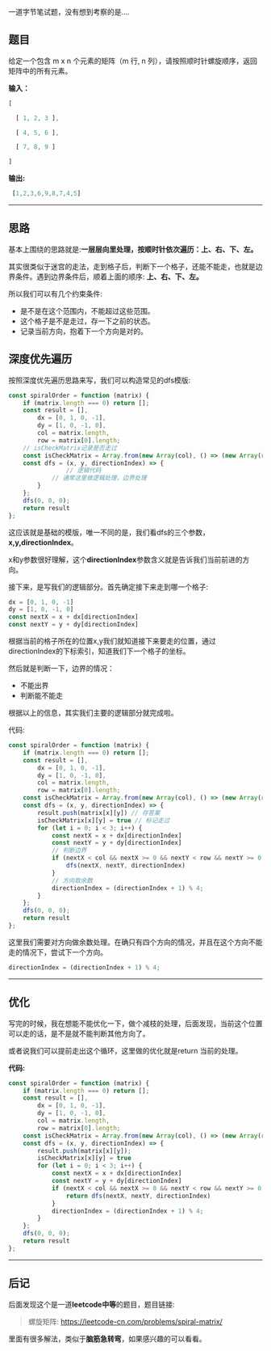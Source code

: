 

一道字节笔试题，没有想到考察的是....



## **题目**

给定一个包含 m x n 个元素的矩阵（m 行, n 列），请按照顺时针螺旋顺序，返回矩阵中的所有元素。

**输入：**

```js
[

  [ 1, 2, 3 ],

  [ 4, 5, 6 ],

  [ 7, 8, 9 ]

]
```

**输出:**

```js
 [1,2,3,6,9,8,7,4,5]
```



-----



## 思路

基本上围绕的思路就是:**一层层向里处理，按顺时针依次遍历：上、右、下、左。**

其实很类似于迷宫的走法，走到格子后，判断下一个格子，还能不能走，也就是边界条件。遇到边界条件后，顺着上面的顺序: **上、右、下、左。**

所以我们可以有几个约束条件:

- 是不是在这个范围内，不能超过这些范围。
- 这个格子是不是走过，存一下之前的状态。
- 记录当前方向，抱着下一个方向是对的。







## 深度优先遍历

按照深度优先遍历思路来写，我们可以构造常见的dfs模版:



```js
const spiralOrder = function (matrix) {
    if (matrix.length === 0) return [];
    const result = [],
        dx = [0, 1, 0, -1],
        dy = [1, 0, -1, 0],
        col = matrix.length,
        row = matrix[0].length;
    // isCheckMatrix记录是否走过
    const isCheckMatrix = Array.from(new Array(col), () => (new Array(row).fill(false))) 
    const dfs = (x, y, directionIndex) => {
        		// 逻辑代码
            // 通常这里做逻辑处理，边界处理
        }
    };
    dfs(0, 0, 0);
    return result
};
```

这应该就是基础的模版，唯一不同的是，我们看dfs的三个参数，**x,y,directionIndex**。

x和y参数很好理解，这个**directionIndex**参数含义就是告诉我们当前前进的方向。



接下来，是写我们的逻辑部分。首先确定接下来走到哪一个格子:



```js
dx = [0, 1, 0, -1]
dy = [1, 0, -1, 0]
const nextX = x + dx[directionIndex]
const nextY = y + dy[directionIndex]
```



根据当前的格子所在的位置x,y我们就知道接下来要走的位置，通过directionIndex的下标索引，知道我们下一个格子的坐标。

然后就是判断一下，边界的情况：

- 不能出界
- 判断能不能走

根据以上的信息，其实我们主要的逻辑部分就完成啦。

代码:

```js
const spiralOrder = function (matrix) {
    if (matrix.length === 0) return [];
    const result = [],
        dx = [0, 1, 0, -1],
        dy = [1, 0, -1, 0],
        col = matrix.length,
        row = matrix[0].length;
    const isCheckMatrix = Array.from(new Array(col), () => (new Array(row).fill(false)))
    const dfs = (x, y, directionIndex) => {
        result.push(matrix[x][y]) // 存答案
        isCheckMatrix[x][y] = true // 标记走过
        for (let i = 0; i < 3; i++) {
            const nextX = x + dx[directionIndex]
            const nextY = y + dy[directionIndex]
            // 判断边界
            if (nextX < col && nextX >= 0 && nextY < row && nextY >= 0 && !isCheckMatrix[nextX][nextY]) {
                dfs(nextX, nextY, directionIndex)
            }
            // 方向取余数
            directionIndex = (directionIndex + 1) % 4;
        }
    };
    dfs(0, 0, 0);
    return result
};
```



这里我们需要对方向做余数处理。在确只有四个方向的情况，并且在这个方向不能走的情况下，尝试下一个方向。

```js
directionIndex = (directionIndex + 1) % 4;
```

----



## 优化

写完的时候，我在想能不能优化一下，做个减枝的处理，后面发现，当前这个位置可以走的话，是不是就不能判断其他方向了。

或者说我们可以提前走出这个循环，这里做的优化就是return 当前的处理。

**代码:**

```js
const spiralOrder = function (matrix) {
    if (matrix.length === 0) return [];
    const result = [],
        dx = [0, 1, 0, -1],
        dy = [1, 0, -1, 0],
        col = matrix.length,
        row = matrix[0].length;
    const isCheckMatrix = Array.from(new Array(col), () => (new Array(row).fill(false)))
    const dfs = (x, y, directionIndex) => {
        result.push(matrix[x][y]);
        isCheckMatrix[x][y] = true
        for (let i = 0; i < 3; i++) {
            const nextX = x + dx[directionIndex]
            const nextY = y + dy[directionIndex]
            if (nextX < col && nextX >= 0 && nextY < row && nextY >= 0 && !isCheckMatrix[nextX][nextY]) {
                return dfs(nextX, nextY, directionIndex)
            }
            directionIndex = (directionIndex + 1) % 4;
        }
    };
    dfs(0, 0, 0);
    return result
};
```



-----



## 后记

后面发现这个是一道**leetcode中等**的题目，题目链接:

> 螺旋矩阵: https://leetcode-cn.com/problems/spiral-matrix/

里面有很多解法，类似于**脑筋急转弯**，如果感兴趣的可以看看。

